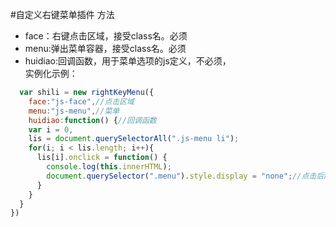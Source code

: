 #自定义右键菜单插件
 方法
* face：右键点击区域，接受class名。必须
* menu:弹出菜单容器，接受class名。必须
* huidiao:回调函数，用于菜单选项的js定义，不必须，
 <br />实例化示例：
```javascript
  var shili = new rightKeyMenu({
    face:"js-face",//点击区域
    menu:"js-menu",//菜单
    huidiao:function() {//回调函数
    var i = 0,
    lis = document.querySelectorAll(".js-menu li");
    for(i; i < lis.length; i++){
      lis[i].onclick = function() {
        console.log(this.innerHTML);
        document.querySelector(".menu").style.display = "none";//点击后隐藏菜单
      }
    }
  }
})
```
